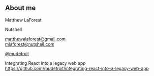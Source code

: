 ## About me

Matthew LaForest

Nutshell

[matthewalaforest@gmail.com](mailto:matthewalaforest@gmail.com)  
[mlaforest@nutshell.com](mailto:mlaforest@nutshell.com)

[@mudetroit](http://twitter.com/mudetroit)

Integrating React into a legacy web app  
https://github.com/mudetroit/integrating-react-into-a-legacy-web-app
